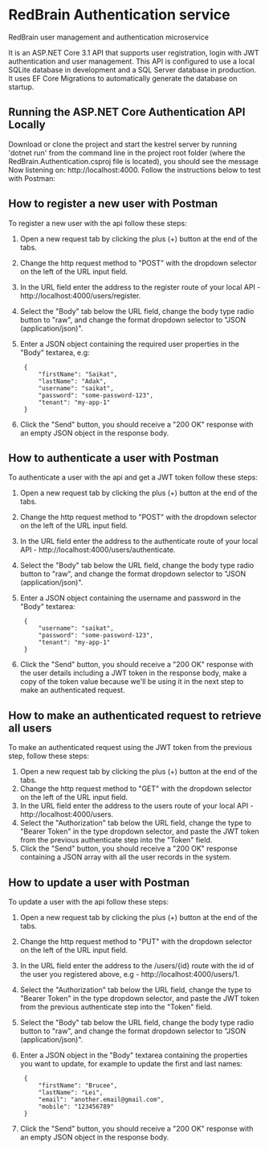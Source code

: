 # RedBrain Authentication service
RedBrain user management and authentication microservice

It is an ASP.NET Core 3.1 API that supports user registration, login with JWT authentication and user management. This API is configured to use a local SQLite database in development and a SQL Server database in production. It uses EF Core Migrations to automatically generate the database on startup.

## Running the ASP.NET Core Authentication API Locally

Download or clone the project  and start the kestrel server by running 'dotnet run' from the command line in the project root folder (where the RedBrain.Authentication.csproj file is located), you should see the message Now listening on: http://localhost:4000. Follow the instructions below to test with Postman:


## How to register a new user with Postman
To register a new user with the api follow these steps:

1. Open a new request tab by clicking the plus (+) button at the end of the tabs.
0. Change the http request method to "POST" with the dropdown selector on the left of the URL input field.
0. In the URL field enter the address to the register route of your local API - http://localhost:4000/users/register.
0. Select the "Body" tab below the URL field, change the body type radio button to "raw", and change the format dropdown selector to "JSON (application/json)".
0. Enter a JSON object containing the required user properties in the "Body" textarea, e.g:

        {  
            "firstName": "Saikat",
            "lastName": "Adak",
            "username": "saikat",
            "password": "some-password-123",
            "tenant": "my-app-1"
        }

0. Click the "Send" button, you should receive a "200 OK" response with an empty JSON object in the response body.


## How to authenticate a user with Postman
To authenticate a user with the api and get a JWT token follow these steps:
1. Open a new request tab by clicking the plus (+) button at the end of the tabs.
0. Change the http request method to "POST" with the dropdown selector on the left of the URL input field.
0. In the URL field enter the address to the authenticate route of your local API - http://localhost:4000/users/authenticate.
0. Select the "Body" tab below the URL field, change the body type radio button to "raw", and change the format dropdown selector to "JSON (application/json)".
0. Enter a JSON object containing the username and password in the "Body" textarea:

        {
            "username": "saikat",
            "password": "some-password-123",
            "tenant": "my-app-1"
        }

0. Click the "Send" button, you should receive a "200 OK" response with the user details including a JWT token in the response body, make a copy of the token value because we'll be using it in the next step to make an authenticated request.


## How to make an authenticated request to retrieve all users
To make an authenticated request using the JWT token from the previous step, follow these steps:

1. Open a new request tab by clicking the plus (+) button at the end of the tabs.
0. Change the http request method to "GET" with the dropdown selector on the left of the URL input field.
0. In the URL field enter the address to the users route of your local API - http://localhost:4000/users.
0. Select the "Authorization" tab below the URL field, change the type to "Bearer Token" in the type dropdown selector, and paste the JWT token from the previous authenticate step into the "Token" field.
0. Click the "Send" button, you should receive a "200 OK" response containing a JSON array with all the user records in the system.


## How to update a user with Postman
To update a user with the api follow these steps:

1. Open a new request tab by clicking the plus (+) button at the end of the tabs.
0. Change the http request method to "PUT" with the dropdown selector on the left of the URL input field.
0. In the URL field enter the address to the /users/{id} route with the id of the user you registered above, e.g - http://localhost:4000/users/1.
0. Select the "Authorization" tab below the URL field, change the type to "Bearer Token" in the type dropdown selector, and paste the JWT token from the previous authenticate step into the "Token" field.
0. Select the "Body" tab below the URL field, change the body type radio button to "raw", and change the format dropdown selector to "JSON (application/json)".
0. Enter a JSON object in the "Body" textarea containing the properties you want to update, for example to update the first and last names:

        {
            "firstName": "Brucee",
            "lastName": "Lei",
            "email": "another.email@gmail.com",
            "mobile": "123456789"
        }

0. Click the "Send" button, you should receive a "200 OK" response with an empty JSON object in the response body.
